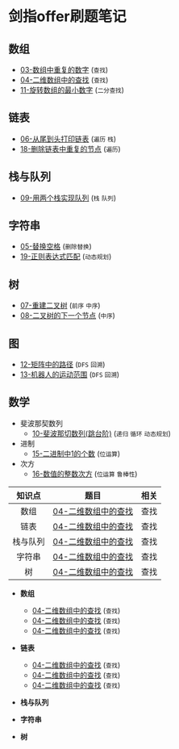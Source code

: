 # 剑指offer刷题笔记

## 数组

- [03-数组中重复的数字](03-数组中重复的数字.md) (`查找`)
- [04-二维数组中的查找](04-二维数组中的查找.md) (`查找`)
- [11-旋转数组的最小数字](11-旋转数组的最小数字.md) (`二分查找`)

## 链表

- [06-从尾到头打印链表](06-从尾到头打印链表.md) (`遍历` `栈`)
- [18-删除链表中重复的节点](18-删除链表中重复的节点.md) (`遍历`)

## 栈与队列

- [09-用两个栈实现队列](09-用两个栈实现队列.md) (`栈` `队列`)

## 字符串

- [05-替换空格](05-替换空格.md) (`删除替换`)
- [19-正则表达式匹配](19-正则表达式匹配.md) (`动态规划`)

## 树

- [07-重建二叉树](07-重建二叉树.md) (`前序` `中序`)
- [08-二叉树的下一个节点](08-二叉树的下一个节点.md) (`中序`)

## 图

- [12-矩阵中的路径](12-矩阵中的路径.md) (`DFS` `回溯`)
- [13-机器人的运动范围](13-机器人的运动范围.md) (`DFS` `回溯`)

## 数学
* 斐波那契数列
  - [10-斐波那切数列(跳台阶)](10-斐波那切数列(跳台阶).md) (`递归` `循环` `动态规划`)
* 进制
  - [15-二进制中1的个数](15-二进制中1的个数.md) (`位运算`)
* 次方
  - [16-数值的整数次方](16-数值的整数次方.md) (`位运算` `鲁棒性`)

| 知识点 | 题目 | 相关 |
|:---:|:---:|:---:|
| 数组 | [04-二维数组中的查找](04-二维数组中的查找.md) | 查找 |
| 链表 | [04-二维数组中的查找](04-二维数组中的查找.md) | 查找 |
| 栈与队列 | [04-二维数组中的查找](04-二维数组中的查找.md) | 查找 |
| 字符串 | [04-二维数组中的查找](04-二维数组中的查找.md) | 查找 |
| 树 | [04-二维数组中的查找](04-二维数组中的查找.md) | 查找 |

* **数组**

  - [04-二维数组中的查找](04-二维数组中的查找.md) (`查找`)
  - [04-二维数组中的查找](04-二维数组中的查找.md) (`查找`)
  - [04-二维数组中的查找](04-二维数组中的查找.md) (`查找`)

* **链表**

  - [04-二维数组中的查找](04-二维数组中的查找.md) (`查找`)
  - [04-二维数组中的查找](04-二维数组中的查找.md) (`查找`)
  - [04-二维数组中的查找](04-二维数组中的查找.md) (`查找`)

* **栈与队列**

* **字符串**

* **树**

